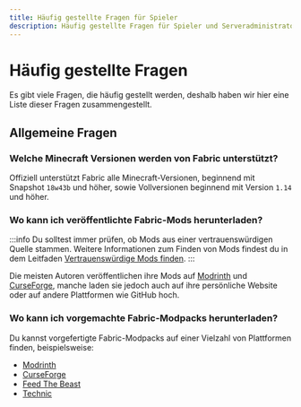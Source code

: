 ```yaml
---
title: Häufig gestellte Fragen für Spieler
description: Häufig gestellte Fragen für Spieler und Serveradministratoren in Bezug auf Fabric.
---
```


# Häufig gestellte Fragen

Es gibt viele Fragen, die häufig gestellt werden, deshalb haben wir hier eine Liste dieser Fragen zusammengestellt.

## Allgemeine Fragen

### Welche Minecraft Versionen werden von Fabric unterstützt?

Offiziell unterstützt Fabric alle Minecraft-Versionen, beginnend mit Snapshot `18w43b` und höher, sowie Vollversionen beginnend mit Version `1.14` und höher.

### Wo kann ich veröffentlichte Fabric-Mods herunterladen?

:::info
Du solltest immer prüfen, ob Mods aus einer vertrauenswürdigen Quelle stammen. Weitere Informationen zum Finden von Mods findest du in dem Leitfaden [Vertrauenswürdige Mods finden](./finding-mods.md).
:::

Die meisten Autoren veröffentlichen ihre Mods auf [Modrinth](https://modrinth.com/mods?g=categories:%27fabric%27) und [CurseForge](https://www.curseforge.com/minecraft/search?class=mc-mods\\&gameVersionTypeId=4), manche laden sie jedoch auch auf ihre persönliche Website oder auf andere Plattformen wie GitHub hoch.

### Wo kann ich vorgemachte Fabric-Modpacks herunterladen?

Du kannst vorgefertigte Fabric-Modpacks auf einer Vielzahl von Plattformen finden, beispielsweise:

- [Modrinth](https://modrinth.com/modpacks?g=categories:%27fabric%27)
- [CurseForge](https://www.curseforge.com/minecraft/search?class=modpacks\\&gameVersionTypeId=4)
- [Feed The Beast](https://www.feed-the-beast.com/ftb-app)
- [Technic](https://www.technicpack.net/modpacks)
